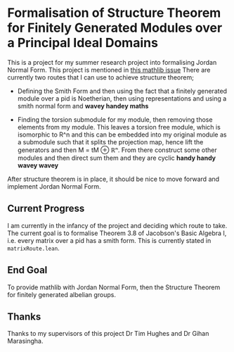 # Formalisation of Structure Theorem for Finitely Generated Modules over a Principal Ideal Domains

This is a project for my summer research project into formalising Jordan Normal Form. This project is mentioned in [this mathlib issue](https://github.com/leanprover-community/mathlib/issues/4971) There are currently two routes that I can use to achieve structure theorem;

* Defining the Smith Form and then using the fact that a finitely generated module over a pid is Noetherian, then using representations and using a smith normal form and **wavey handey maths**

* Finding the torsion submodule for my module, then removing those elements from my module. This leaves a torsion free module, which is isomorphic to R^n and this can be embedded into my original module as a submodule such that it splits the projection map, hence lift the generators and then M = tM ⊕ ℝⁿ. From there construct some other modules and then direct sum them and they are cyclic **handy handy wavey wavey**

After structure theorem is in place, it should be nice to move forward and implement Jordan Normal Form.

## Current Progress

I am currently in the infancy of the project and deciding which route to take. The current goal is to formalise Theorem 3.8 of Jacobson's Basic Algebra I, i.e. every matrix over a pid has a smith form. This is currently stated in `matrixRoute.lean`.

## End Goal

To provide mathlib with Jordan Normal Form, then the Structure Theorem for finitely generated albelian groups.

## Thanks

Thanks to my supervisors of this project Dr Tim Hughes and Dr Gihan Marasingha. 